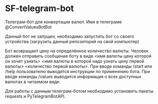 # SF-telegram-bot

Телеграм-бот для конвертации валют. Имя в телеграме @ConvertValuesBotBot

Данный бот не запущен, необходимо запустить бот со своего устройства (загрузить данный репозиторий на свой компьютер) 

Бот возвращает цену на определённое количество валюты.
Человек должен отправить сообщение боту в виде <имя валюты цену которой он хочет узнать> <имя валюты в которой надо узнать цену первой валюты> <количество первой валюты>.
При вводе команды /start или /help пользователю выводятся инструкции по применению бота.
При вводе команды /values выводится информация о всех доступных валютах в читаемом виде.

Для работы с данным телеграм-ботом необходимо установить пакеты requests и PyTelegramBotAPI.
